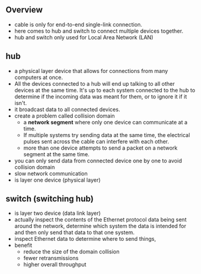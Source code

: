 ## Overview
* cable is only for end-to-end single-link connection.
* here comes to hub and switch to connect multiple devices together.
* hub and switch only used for Local Area Network (LAN)


## hub
* a physical layer device that allows for connections from many computers at once.
* All the devices connected to a hub will end up talking to all other devices at the same time. It's up to each system connected to the hub to determine if the incoming data was meant for them, or to ignore it if it isn't.
* it broadcast data to all connected devices.
* create a problem called collision domain
  * a **network segment** where only one device can communicate at a time.
  * If multiple systems try sending data at the same time, the electrical pulses sent across the cable can interfere with each other.
  * more than one device attempts to send a packet on a network segment at the same time.
* you can only send data from connected device one by one to avoid collision domain
* slow network communication
* is layer one device  (physical layer)

## switch (switching hub)
* is layer two device (data link layer)
* actually inspect the contents of the Ethernet protocol data being sent around the network, determine which system the data is intended for and then only send that data to that one system.
* inspect Ethernet data to determine where to send things,
* benefit
  * reduce the size of the domain collision
  * fewer retransmissions
  * higher overall throughput
